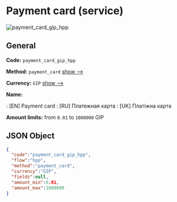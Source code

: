 
# Payment card (service) 
![payment_card_gip_hpp](https://static.openfintech.io/payment_methods/payment_card_gip_hpp/logo.svg?w=400&c=v0.59.26#w200)  

## General 
 
**Code:** `payment_card_gip_hpp` 
 
**Method:** `payment_card` 
 [show -->](/payment-methods/payment_card/) 
 
**Currency:** `GIP` [show -->](/currencies/GIP/) 
 
**Name:** 
 
:	[EN] Payment card 
:	[RU] Платежная карта 
:	[UK] Платіжна карта 
 
**Amount limits:** from `0.01` to `1000000` GIP 

## JSON Object 

```json
{
  "code":"payment_card_gip_hpp",
  "flow":"hpp",
  "method":"payment_card",
  "currency":"GIP",
  "fields":null,
  "amount_min":0.01,
  "amount_max":1000000
}
```  
